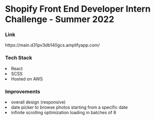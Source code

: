 <h1>Shopify Front End Developer Intern Challenge - Summer 2022</h1>

<h3>Link</h3>
https://main.d31pv3db140gcs.amplifyapp.com/

<h3>Tech Stack </h3>
<li>React</li>
<li>SCSS</li>
<li>Hosted on AWS</li>


<h3>Improvements</h3>
<li>overall design (responsive)</li>
<li>date picker to browse photos starting from a specific date</li>
<li>infinite scrolling optimization loading in batches of 8</li>
